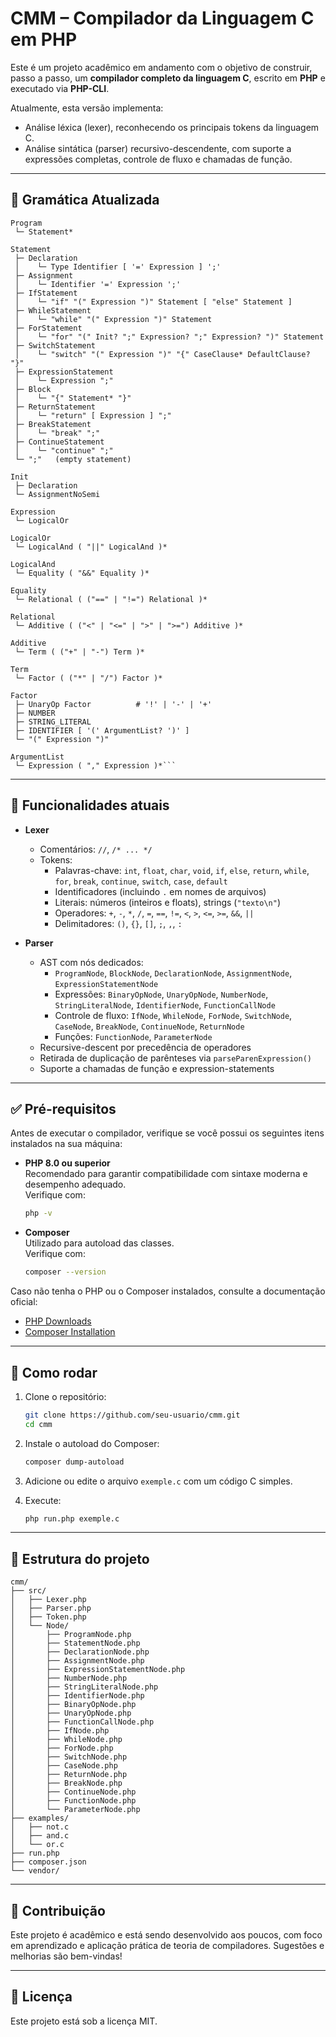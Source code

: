 # CMM – Compilador da Linguagem C em PHP

Este é um projeto acadêmico em andamento com o objetivo de construir, passo a passo, um **compilador completo da linguagem C**, escrito em **PHP** e executado via **PHP-CLI**.

Atualmente, esta versão implementa:

- Análise léxica (lexer), reconhecendo os principais tokens da linguagem C.  
- Análise sintática (parser) recursivo-descendente, com suporte a expressões completas, controle de fluxo e chamadas de função.

---

## 📖 Gramática Atualizada

```text
Program
 └─ Statement*

Statement
 ├─ Declaration
 │    └─ Type Identifier [ '=' Expression ] ';'
 ├─ Assignment
 │    └─ Identifier '=' Expression ';'
 ├─ IfStatement
 │    └─ "if" "(" Expression ")" Statement [ "else" Statement ]
 ├─ WhileStatement
 │    └─ "while" "(" Expression ")" Statement
 ├─ ForStatement
 │    └─ "for" "(" Init? ";" Expression? ";" Expression? ")" Statement
 ├─ SwitchStatement
 │    └─ "switch" "(" Expression ")" "{" CaseClause* DefaultClause? "}"
 ├─ ExpressionStatement
 │    └─ Expression ";"
 ├─ Block
 │    └─ "{" Statement* "}"
 ├─ ReturnStatement
 │    └─ "return" [ Expression ] ";"
 ├─ BreakStatement
 │    └─ "break" ";"
 ├─ ContinueStatement
 │    └─ "continue" ";"
 └─ ";"   (empty statement)

Init
 ├─ Declaration
 └─ AssignmentNoSemi

Expression
 └─ LogicalOr

LogicalOr
 └─ LogicalAnd ( "||" LogicalAnd )*

LogicalAnd
 └─ Equality ( "&&" Equality )*

Equality
 └─ Relational ( ("==" | "!=") Relational )*

Relational
 └─ Additive ( ("<" | "<=" | ">" | ">=") Additive )*

Additive
 └─ Term ( ("+" | "-") Term )*

Term
 └─ Factor ( ("*" | "/") Factor )*

Factor
 ├─ UnaryOp Factor          # '!' | '-' | '+'
 ├─ NUMBER
 ├─ STRING_LITERAL
 ├─ IDENTIFIER [ '(' ArgumentList? ')' ]
 └─ "(" Expression ")"

ArgumentList
 └─ Expression ( "," Expression )*```

```

---

## 📆 Funcionalidades atuais

- **Lexer**  
  - Comentários: `//`, `/* ... */`  
  - Tokens:  
    - Palavras-chave: `int`, `float`, `char`, `void`, `if`, `else`, `return`, `while`, `for`, `break`, `continue`, `switch`, `case`, `default`  
    - Identificadores (incluindo `.` em nomes de arquivos)  
    - Literais: números (inteiros e floats), strings (`"texto\n"`)  
    - Operadores: `+`, `-`, `*`, `/`, `=`, `==`, `!=`, `<`, `>`, `<=`, `>=`, `&&`, `||`  
    - Delimitadores: `()`, `{}`, `[]`, `;`, `,`, `:`  

- **Parser**  
  - AST com nós dedicados:  
    - `ProgramNode`, `BlockNode`, `DeclarationNode`, `AssignmentNode`, `ExpressionStatementNode`  
    - Expressões: `BinaryOpNode`, `UnaryOpNode`, `NumberNode`, `StringLiteralNode`, `IdentifierNode`, `FunctionCallNode`  
    - Controle de fluxo: `IfNode`, `WhileNode`, `ForNode`, `SwitchNode`, `CaseNode`, `BreakNode`, `ContinueNode`, `ReturnNode`  
    - Funções: `FunctionNode`, `ParameterNode`  
  - Recursive-descent por precedência de operadores  
  - Retirada de duplicação de parênteses via `parseParenExpression()`  
  - Suporte a chamadas de função e expression-statements  

---

## ✅ Pré-requisitos

Antes de executar o compilador, verifique se você possui os seguintes itens instalados na sua máquina:

- **PHP 8.0 ou superior**  
  Recomendado para garantir compatibilidade com sintaxe moderna e desempenho adequado.  
  Verifique com:  
  ```bash
  php -v
  ```

- **Composer**  
  Utilizado para autoload das classes.  
  Verifique com:  
  ```bash
  composer --version
  ```

Caso não tenha o PHP ou o Composer instalados, consulte a documentação oficial:

- [PHP Downloads](https://www.php.net/downloads)
- [Composer Installation](https://getcomposer.org/download/)

---

## 🚀 Como rodar

1. Clone o repositório:
   ```bash
   git clone https://github.com/seu-usuario/cmm.git
   cd cmm
   ```

2. Instale o autoload do Composer:
   ```bash
   composer dump-autoload
   ```

3. Adicione ou edite o arquivo `exemple.c` com um código C simples.

4. Execute:
   ```bash
   php run.php exemple.c
   ```

---

## 📂 Estrutura do projeto

```
cmm/
├── src/
│   ├── Lexer.php
│   ├── Parser.php
│   ├── Token.php
│   └── Node/
│       ├── ProgramNode.php
│       ├── StatementNode.php
│       ├── DeclarationNode.php
│       ├── AssignmentNode.php
│       ├── ExpressionStatementNode.php
│       ├── NumberNode.php
│       ├── StringLiteralNode.php
│       ├── IdentifierNode.php
│       ├── BinaryOpNode.php
│       ├── UnaryOpNode.php
│       ├── FunctionCallNode.php
│       ├── IfNode.php
│       ├── WhileNode.php
│       ├── ForNode.php
│       ├── SwitchNode.php
│       ├── CaseNode.php
│       ├── ReturnNode.php
│       ├── BreakNode.php
│       ├── ContinueNode.php
│       ├── FunctionNode.php
│       └── ParameterNode.php
├── examples/
│   ├── not.c
│   ├── and.c
│   └── or.c
├── run.php
├── composer.json
└── vendor/
```

---

## 🤝 Contribuição

Este projeto é acadêmico e está sendo desenvolvido aos poucos, com foco em aprendizado e aplicação prática de teoria de compiladores. Sugestões e melhorias são bem-vindas!

---

## 📄 Licença

Este projeto está sob a licença MIT.

